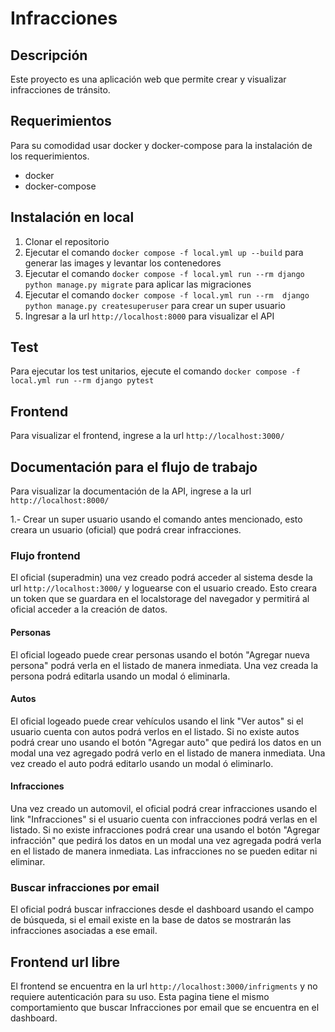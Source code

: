 # Infracciones 

## Descripción
Este proyecto es una aplicación web que permite crear y visualizar infracciones de tránsito.

## Requerimientos
Para su comodidad usar docker y docker-compose para la instalación de los requerimientos.
- docker
- docker-compose

## Instalación en local
1. Clonar el repositorio
2. Ejecutar el comando `docker compose -f local.yml up --build` para generar las images y levantar los contenedores
3. Ejecutar el comando `docker compose -f local.yml run --rm django python manage.py migrate` para aplicar las migraciones
4. Ejecutar el comando `docker compose -f local.yml run --rm  django python manage.py createsuperuser` para crear un super usuario
5. Ingresar a la url `http://localhost:8000` para visualizar el API

## Test
Para ejecutar los test unitarios, ejecute el comando `docker compose -f local.yml run --rm django pytest`

## Frontend
Para visualizar el frontend, ingrese a la url `http://localhost:3000/`

## Documentación para el flujo de trabajo
Para visualizar la documentación de la API, ingrese a la url `http://localhost:8000/`

1.- Crear un super usuario usando el comando antes mencionado, esto creara un usuario (oficial) que podrá crear infracciones.

### Flujo frontend
El oficial (superadmin) una vez creado podrá acceder al sistema desde la url `http://localhost:3000/` y loguearse con el usuario creado. Esto creara un token que se guardara en el localstorage del navegador y permitirá al oficial acceder a la creación de datos.

#### Personas
El oficial logeado puede crear personas usando el botón "Agregar nueva persona" podrá verla en el listado de manera inmediata. Una vez creada la persona podrá editarla usando un modal ó eliminarla.

#### Autos
El oficial logeado puede crear vehículos usando el link "Ver autos" si el usuario cuenta con autos podrá verlos en el listado. Si no existe autos podrá crear uno usando el botón "Agregar auto" que pedirá los datos en un modal una vez agregado podrá verlo en el listado de manera inmediata. Una vez creado el auto podrá editarlo usando un modal ó eliminarlo.

#### Infracciones
Una vez creado un automovil, el oficial podrá crear infracciones usando el link "Infracciones" si el usuario cuenta con infracciones podrá verlas en el listado. Si no existe infracciones podrá crear una usando el botón "Agregar infracción" que pedirá los datos en un modal una vez agregada podrá verla en el listado de manera inmediata. Las infracciones no se pueden editar ni eliminar.

### Buscar infracciones por email 
El oficial podrá buscar infracciones desde el dashboard usando el campo de búsqueda, si el email existe en la base de datos se mostrarán las infracciones asociadas a ese email.

## Frontend url libre 
El frontend se encuentra en la url `http://localhost:3000/infrigments` y no requiere autenticación para su uso. Esta pagina tiene el mismo comportamiento que buscar Infracciones por email que se encuentra en el dashboard.
